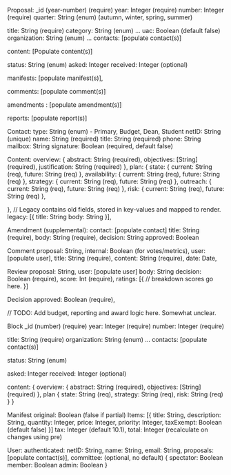 Proposal:
  _id (year-number) (require)
  year: Integer (require)
  number: Integer (require)
  quarter: String (enum) (autumn, winter, spring, summer)

  title: String (require)
  category: String (enum) ...
  uac: Boolean (default false)
  organization: String (enum) ...
  contacts: [populate contact(s)]

  content: [Populate content(s)]

  status: String (enum)
  asked: Integer
  received: Integer (optional)

  manifests: [populate manifest(s)],

  comments: [populate comment(s)]

  amendments : [populate amendment(s)]

  reports: [populate report(s)]

Contact:
  type: String (enum) - Primary, Budget, Dean, Student
  netID: String (unique)
  name: String (required)
  title: String (required)
  phone: String
  mailbox: String
  signature: Boolean (required, default false)


Content:
  overview: {
    abstract: String (required),
    objectives: [String] (required),
    justification: String (required)
  },
  plan: {
    state: {
      current: String (req),
      future: String (req)
    },
    availability: {
      current: String (req),
      future: String (req)
    },
    strategy: {
      current: String (req),
      future: String (req)
    },
    outreach: {
      current: String (req),
      future: String (req)
    },
    risk: {
      current: String (req),
      future: String (req)
    },

  },
  //  Legacy contains old fields, stored in key-values and mapped to render.
  legacy: [{
    title: String
    body: String
  }],

Amendment (supplemental):
  contact: [populate contact]
  title: String (require),
  body: String (require),
  decision: String
  approved: Boolean


Comment
  proposal: String,
  internal: Boolean (for votes/metrics),
  user: [populate user],
  title: String (require),
  content: String (require),
  date: Date,

Review
  proposal: String,
  user: [populate user]
  body: String
  decision: Boolean (require),
  score: Int (require),
  ratings: [{
    // breakdown scores go here.
  }]

Decision
  approved: Boolean (require),

  // TODO: Add budget, reporting and award logic here. Somewhat unclear.

Block
  _id (number) (require)
  year: Integer (require)
  number: Integer (require)

  title: String (require)
  organization: String (enum) ...
  contacts: [populate contact(s)]

  status: String (enum)

  asked: Integer
  received: Integer (optional)

  content: {
    overview: {
      abstract: String (required),
      objectives: [String] (required)
    },
    plan {
      state: String (req),
      strategy: String (req),
      risk: String (req)
    }
  }


Manifest
  original: Boolean (false if partial)
  Items: [{
    title: String,
    description: String,
    quantity: Integer,
    price: Integer,
    priority: Integer,
    taxExempt: Boolean (default false)
    }]
  tax: Integer (default 10.1),
  total: Integer (recalculate on changes using pre)

User:
  authenticated:
  netID: String,
  name: String,
  email: String,
  proposals: [populate contact(s)],
  committee: (optional, no default) {
    spectator: Boolean
    member: Boolean
    admin: Boolean
  }
